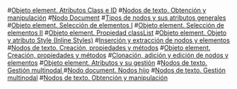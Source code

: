 #[Objeto element. Atributos Class e ID](Objeto-element_Atributos-Class-e-ID.md)
#[Nodos de texto. Obtención y manipulación](Nodos-de-texto_Obtencion-y-manipulacion.md)
#[Nodo Document](Nodo-Document.md)
#[Tipos de nodos y sus atributos generales](Tipos-de-nodos-y-atributos.md) 
#[Objeto element. Selección de elementos I](Seleccion-de-elementos-I.md)
#[Objeto element. Selección de elementos II](Seleccion-de-elementos-II.md)
#[Objeto element. Propiedad classList](Objeto-element_Propiedad-classList.md)
#[Objeto element. Objeto y atributo Style (Inline Styles)](Objeto-element_Objeto-y-atributo-Style.md)
#[Inserción y extracción de nodos y elementos](Insercion-y-extraccion-de-nodos-y-elementos.md)
#[Nodos de texto. Creación, propiedades y métodos](Creacion-propiedades-y-metodos.md)
#[Objeto element. Creación, propiedades y métodos](Objeto-element_Creacion-propiedades-y-metodos.md)
#[Clonación, adición y edición de nodos y elementos](Clonacion-adicion-y-edicionde-nodos-y-elementos.md)
#[Objeto element. Atributos y su gestión](Objeto-element_Atributos-y-su-gestion.md)
#[Nodos de texto. Gestión multinodal ](Nodos-de-texto_Gestión-multinodal.md)
#[Nodo document. Nodos hijo](Nodo-document-Nodos-hijo.md)
#[Nodos de texto. Gestión multinodal](Nodos-de-texto-Gestion-multinodal.md)
#[Nodos de texto. Obtención y manipulación](Nodos-de-texto_Obtencion-y-manipulacion.md)
